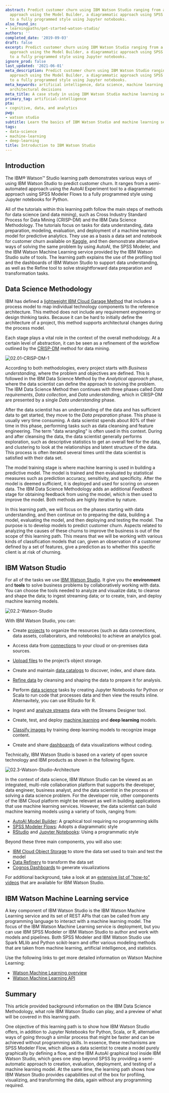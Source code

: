 ```yaml
---
abstract: Predict customer churn using IBM Watson Studio ranging from a semi-automated
  approach using the Model Builder, a diagrammatic approach using SPSS Modeler flows
  to a fully programmed style using Jupyter notebooks.
also_found_in:
- learningpaths/get-started-watson-studio/
authors: ''
completed_date: '2019-09-03'
draft: false
excerpt: Predict customer churn using IBM Watson Studio ranging from a semi-automated
  approach using the Model Builder, a diagrammatic approach using SPSS Modeler flows
  to a fully programmed style using Jupyter notebooks.
ignore_prod: false
last_updated: '2021-06-01'
meta_description: Predict customer churn using IBM Watson Studio ranging from a semi-automated
  approach using the Model Builder, a diagrammatic approach using SPSS Modeler flows
  to a fully programmed style using Jupyter notebooks.
meta_keywords: artificial intelligence, data science, machine learning, deep learning,
  architectural decisions
meta_title: A case study in using IBM Watson Studio machine learning services
primary_tag: artificial-intelligence
pta:
- cognitive, data, and analytics
pwg:
- watson studio
subtitle: Learn the basics of IBM Watson Studio and machine learning services
tags:
- data-science
- machine-learning
- deep-learning
title: Introduction to IBM Watson Studio
---
```


## Introduction

The IBM&reg; Watson&trade; Studio learning path demonstrates various ways of using IBM Watson Studio to predict customer churn. It ranges from a semi-automated approach using the AutoAI Experiment tool to a diagrammatic approach using SPSS Modeler Flows to a fully programmed style using Jupyter notebooks for Python.

All of the tutorials within this learning path follow the main steps of methods for data science (and data mining), such as Cross Industry Standard Process for Data Mining (CRISP-DM) and the IBM Data Science Methodology. The tutorials focus on tasks for data understanding, data preparation, modeling, evaluation, and deployment of a machine learning model for predictive analytics. They use as a basis a data set and notebook for customer churn available on <a href="https://www.kaggle.com/sandipdatta/customer-churn-analysis" target="_blank" rel="noopener noreferrer">Kaggle</a>, and then demonstrate alternative ways of solving the same problem by using AutoAI, the SPSS Modeler, and the IBM Watson Machine Learning service provided by the IBM Watson Studio suite of tools. The learning path explains the use of the profiling tool and the dashboards of IBM Watson Studio to support data understanding, as well as the Refine tool to solve straightforward data preparation and transformation tasks.

## Data Science Methodology

IBM has defined a [lightweight IBM Cloud Garage Method](/articles/the-lightweight-ibm-cloud-garage-method-for-data-science/) that includes a process model to map individual technology components to the reference architecture. This method does not include any requirement engineering or design thinking tasks. Because it can be hard to initially define the architecture of a project, this method supports architectural changes during the process model.

Each stage plays a vital role in the context of the overall methodology. At a certain level of abstraction, it can be seen as a refinement of the workflow outlined by the <a href="https://www.the-modeling-agency.com/crisp-dm.pdf" target="_blank" rel="noopener noreferrer">CRISP-DM</a> method for data mining.

![02.01-CRISP-DM-1](images/02.01-CRISP-DM-1.png)

According to both methodologies, every project starts with _Business understanding_, where the problem and objectives are defined. This is followed in the IBM Data Science Method by the _Analytical approach_ phase, where the data scientist can define the approach to solving the problem. The IBM Data Science Method then continues with three phases called _Data requirements_, _Data collection_, and _Data understanding_, which in CRISP-DM are presented by a single _Data understanding_ phase.

After the data scientist has an understanding of the data and has sufficient data to get started, they move to the _Data preparation_ phase. This phase is usually very time consuming. A data scientist spends about 80% of their time in this phase, performing tasks such as data cleansing and feature engineering. The term "data wrangling" is often used in this context. During and after cleansing the data, the data scientist generally performs exploration, such as descriptive statistics to get an overall feel for the data, and clustering to look at the relationships and latent structure of the data. This process is often iterated several times until the data scientist is satisfied with their data set.

The model training stage is where machine learning is used in building a predictive model. The model is trained and then evaluated by statistical measures such as prediction accuracy, sensitivity, and specificity. After the model is deemed sufficient, it is deployed and used for scoring on unseen data. The IBM Data Science Methodology adds an additional _Feedback_ stage for obtaining feedback from using the model, which is then used to improve the model. Both methods are highly iterative by nature.

In this learning path, we will focus on the phases starting with data understanding, and then continue on to preparing the data, building a model, evaluating the model, and then deploying and testing the model. The purpose is to develop models to predict customer churn. Aspects related to analyzing the causes of these churns to improve the business is out of the scope of this learning path. This means that we will be working with various kinds of classification models that can, given an observation of a customer defined by a set of features, give a prediction as to whether this specific client is at risk of churning.

## IBM Watson Studio

For all of the tasks we use <a href="https://dataplatform.cloud.ibm.com/docs/content/getting-started/welcome-main.html?cm_sp=ibmdev-_-developer-articles-_-cloudreg" target="_blank" rel="noopener noreferrer">IBM Watson Studio</a>. It give you the **environment** and **tools** to solve business problems by collaboratively working with data. You can choose the tools needed to analyze and visualize data; to cleanse and shape the data; to ingest streaming data; or to create, train, and deploy machine learning models.

![02.2-Watson-Studio](images/02.2-Watson-Studio.png)

With IBM Watson Studio, you can:

* Create <a href="https://dataplatform.cloud.ibm.com/docs/content/wsj/manage-data/manage-projects.html?audience=wdp&cm_sp=ibmdev-_-developer-articles-_-cloudreg" target="_blank" rel="noopener noreferrer">projects</a> to organize the resources (such as data connections, data assets, collaborators, and notebooks) to achieve an analytics goal.

* Access data from <a href="https://dataplatform.cloud.ibm.com/docs/content/wsj/getting-started/assets.html#connection?cm_sp=ibmdev-_-developer-articles-_-cloudreg" target="_blank" rel="noopener noreferrer">connections</a> to your cloud or on-premises data sources.

* <a href="https://dataplatform.cloud.ibm.com/docs/content/wsj/manage-data/add-data-project.html?cm_sp=ibmdev-_-developer-articles-_-cloudreg" target="_blank" rel="noopener noreferrer">Upload files</a> to the project’s object storage.

* Create and maintain <a href="https://dataplatform.cloud.ibm.com/docs/content/wsj/catalog/manage-catalog.html?cm_sp=ibmdev-_-developer-articles-_-cloudreg" target="_blank" rel="noopener noreferrer">data catalogs</a> to discover, index, and share data.

* <a href="https://dataplatform.cloud.ibm.com/docs/content/wsj/refinery/refining_data.html?cm_sp=ibmdev-_-developer-articles-_-cloudreg" target="_blank" rel="noopener noreferrer">Refine data</a> by cleansing and shaping the data to prepare it for analysis.

* Perform <a href="https://dataplatform.cloud.ibm.com/docs/content/wsj/analyze-data/data-science.html?cm_sp=ibmdev-_-developer-articles-_-cloudreg" target="_blank" rel="noopener noreferrer">data science</a> tasks by creating Jupyter Notebooks for Python or Scala to run code that processes data and then view the results inline. Alternavitely, you can use RStudio for R.

* Ingest and <a href="https://dataplatform.cloud.ibm.com/docs/content/wsj/streaming-pipelines/overview-streaming-pipelines.html?cm_sp=ibmdev-_-developer-articles-_-cloudreg" target="_blank" rel="noopener noreferrer">analyze streams</a> data with the Streams Designer tool.

* Create, test, and deploy <a href="https://dataplatform.cloud.ibm.com/docs/content/wsj/analyze-data/ml-overview.html?cm_sp=ibmdev-_-developer-articles-_-cloudreg" target="_blank" rel="noopener noreferrer">machine learning</a> and **deep learning** models.

* <a href="https://dataplatform.cloud.ibm.com/docs/content/wsj/analyze-data/visual-recognition-overview.html?cm_sp=ibmdev-_-developer-articles-_-cloudreg" target="_blank" rel="noopener noreferrer">Classify images</a> by training deep learning models to recognize image content.

* Create and share <a href="https://dataplatform.cloud.ibm.com/docs/content/wsj/getting-started/assets.html#dashboard?cm_sp=ibmdev-_-developer-articles-_-cloudreg" target="_blank" rel="noopener noreferrer">dashboards</a> of data visualizations without coding.

Technically, IBM Watson Studio is based on a variety of open source technology and IBM products as shown in the following figure.

![02.3-Watson-Studio-Architecture](images/02.3-Watson-Studio-Architecture.png)

In the context of data science, IBM Watson Studio can be viewed as an integrated, multi-role collaboration platform that supports the developer, data engineer, business analyst, and the data scientist in the process of solving a data science problem. For the developer role, other components of the IBM Cloud platform might be relevant as well in building applications that use machine learning services. However, the data scientist can build machine learning models using a variety of tools, ranging from:

* <a href="https://dataplatform.cloud.ibm.com/docs/content/wsj/analyze-data/autoai-overview.html?audience=wdp&context=wdp&cm_sp=ibmdev-_-developer-articles-_-cloudreg" target="_blank" rel="noopener noreferrer">AutoAI Model Builder</a>: A graphical tool requiring no programming skills
* <a href="https://dataplatform.cloud.ibm.com/docs/content/wsd/spss-modeler.html?cm_sp=ibmdev-_-developer-articles-_-cloudreg" target="_blank" rel="noopener noreferrer">SPSS Modeler Flows</a>: Adopts a diagrammatic style
* <a href="https://dataplatform.cloud.ibm.com/docs/content/wsj/analyze-data/rstudio-overview.html?cm_sp=ibmdev-_-developer-articles-_-cloudreg" target="_blank" rel="noopener noreferrer">RStudio</a> and <a href="https://dataplatform.cloud.ibm.com/docs/content/wsj/analyze-data/notebooks-parent.html?linkInPage=true&cm_sp=ibmdev-_-developer-articles-_-cloudreg" target="_blank" rel="noopener noreferrer">Jupyter Notebooks</a>: Using a programmatic style

Beyond these three main components, you will also use:

* <a href="https://www.ibm.com/cloud/object-storage" target="_blank" rel="noopener noreferrer">IBM Cloud Object Storage</a> to store the data set used to train and test the model
* <a href="https://dataplatform.cloud.ibm.com/docs/content/wsj/refinery/refining_data.html?cm_sp=ibmdev-_-developer-articles-_-cloudreg" target="_blank" rel="noopener noreferrer">Data Refinery</a> to transform the data set
* <a href="https://www.ibm.com/support/knowledgecenter/en/SSEP7J_11.1.0/com.ibm.swg.ba.cognos.ug_ca_dshb.doc/ca_waca_tut_overview_for_docs.html" target="_blank" rel="noopener noreferrer">Cognos Dashboards</a> to generate visualizations

For additional background, take a look at an <a href="https://dataplatform.cloud.ibm.com/docs/content/wsj/getting-started/videos.html?cm_sp=ibmdev-_-developer-articles-_-cloudreg" target="_blank" rel="noopener noreferrer">extensive list of "how-to" videos</a> that are available for IBM Watson Studio.

## IBM Watson Machine Learning service

A key component of IBM Watson Studio is the IBM Watson Machine Learning service and its set of REST APIs that can be called from any programming language to interact with a machine learning model. The focus of the IBM Watson Machine Learning service is deployment, but you can use IBM SPSS Modeler or IBM Watson Studio to author and work with models and pipelines. Both SPSS Modeler and IBM Watson Studio use Spark MLlib and Python scikit-learn and offer various modeling methods that are taken from machine learning, artificial intelligence, and statistics.

Use the following links to get more detailed information on Watson Machine Learning:

* <a href="https://dataplatform.cloud.ibm.com/docs/content/wsj/analyze-data/ml-overview.html?cm_sp=ibmdev-_-developer-articles-_-cloudreg" target="_blank" rel="noopener noreferrer">Watson Machine Learning overview</a>
* <a href="https://cloud.ibm.com/apidocs/machine-learning?cm_sp=ibmdev-_-developer-articles-_-cloudreg" target="_blank" rel="noopener noreferrer">Watson Machine Learning API</a>

## Summary

This article provided background information on the IBM Data Science Methodology, what role IBM Watson Studio can play, and a preview of what will be covered in this learning path.

One objective of this learning path is to show how IBM Watson Studio offers, in addition to Jupyter Notebooks for Python, Scala, or R, alternative ways of going through a similar process that might be faster and can be achieved without programming skills. In essence, these mechanisms are SPSS Modeler Flow, which allows a data scientist to create a model purely graphically by defining a flow, and the IBM AutoAI graphical tool inside IBM Watson Studio, which goes one step beyond SPSS by providing a semi-automatic approach to creation, evaluation, deployment, and testing of a machine learning model. At the same time, the learning path shows how IBM Watson Studio provides capabilities out of the box for profiling, visualizing, and transforming the data, again without any programming required.